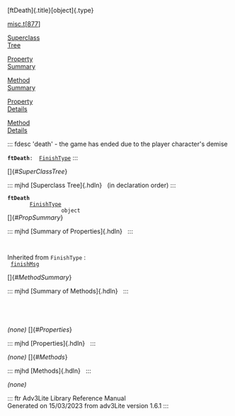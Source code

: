 [ftDeath]{.title}[object]{.type}

[misc.t](../file/misc.t.html)\[[877](../source/misc.t.html#877)\]

[Superclass\
Tree](#_SuperClassTree_)

[Property\
Summary](#_PropSummary_)

[Method\
Summary](#_MethodSummary_)

[Property\
Details](#_Properties_)

[Method\
Details](#_Methods_)

::: fdesc
\'death\' - the game has ended due to the player character\'s demise

**`ftDeath`**` :   `[`FinishType`](../object/FinishType.html)
:::

[]{#_SuperClassTree_}

::: mjhd
[Superclass Tree]{.hdln}   (in declaration order)
:::

**`ftDeath`**\
`         `[`FinishType`](../object/FinishType.html)\
`                 object`\
[]{#_PropSummary_}

::: mjhd
[Summary of Properties]{.hdln}  
:::

` `

Inherited from `FinishType` :\
` `[`finishMsg`](../object/FinishType.html#finishMsg)`  `

[]{#_MethodSummary_}

::: mjhd
[Summary of Methods]{.hdln}  
:::

` `

` `

*(none)* []{#_Properties_}

::: mjhd
[Properties]{.hdln}  
:::

*(none)* []{#_Methods_}

::: mjhd
[Methods]{.hdln}  
:::

*(none)*

::: ftr
Adv3Lite Library Reference Manual\
Generated on 15/03/2023 from adv3Lite version 1.6.1
:::
